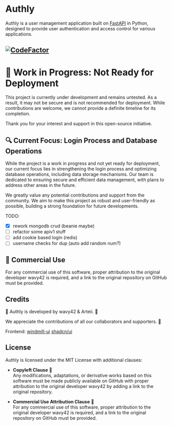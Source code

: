 # Authly

Authly is a user management application built on [FastAPI](https://fastapi.tiangolo.com/) in Python, designed to provide user authentication and access control for various applications.

## [![CodeFactor](https://www.codefactor.io/repository/github/wavy42/authly/badge)](https://www.codefactor.io/repository/github/wavy42/authly)

# 🚧 Work in Progress: Not Ready for Deployment

This project is currently under development and remains untested. As a result, it may not be secure and is not recommended for deployment. While contributions are welcome, we cannot provide a definite timeline for its completion.

Thank you for your interest and support in this open-source initiative.

## 🔍 Current Focus: Login Process and Database Operations

While the project is a work in progress and not yet ready for deployment, our current focus lies in strengthening the login process and optimizing database operations, including data storage mechanisms. Our team is dedicated to ensuring secure and efficient data management, with plans to address other areas in the future.

We greatly value any potential contributions and support from the community. We aim to make this project as robust and user-friendly as possible, building a strong foundation for future developments.

TODO:

- [x] rework mongodb crud (beanie maybe)
- [ ] refactor some apiv1 stuff
- [ ] add cookie based login (redis)
- [ ] username checks for dup (auto add random num?)

## 💼 Commercial Use

For any commercial use of this software, proper attribution to the original developer wavy42 is required, and a link to the original repository on GitHub must be provided.

<!-- ## Table of Contents

- [Installation](#installation)
- [Usage](#usage)
- [Features](#features)
- [Contributing](#contributing)
- [Testing](#testing)
- [Credits](#credits)
- [License](#license)

## Installation

To set up Authly, please follow the instructions in the [Installation Guide](https://github.com/wavy42/authly/wiki/Installation-Guide) in our GitHub wiki.

For more detailed instructions and options, please refer to the same guide.

## Usage

Get started with Authly by following our setup guide, which can be found in the [Usage section of our GitHub wiki](https://github.com/wavy42/authly/wiki/Usage-Guide).
The wiki provides comprehensive information on all available options and configurations.

## Features

Authly offers a range of features, including but not limited to:

- User authentication and authorization
- Access control for different applications
- User subscription management

We are continuously developing and adding new features to enhance your user management experience. Stay tuned for more updates! -->

<!-- ## Contributing

We welcome contributions from the open-source community to make Authly even better. If you'd like to contribute, please check the [Contribution Guidelines](https://github.com/wavy42/authly/wiki/Contribution-Guidelines) in our GitHub wiki for details on how to get started. -->

<!-- ## Testing

We highly recommend writing tests for your application to ensure its reliability and functionality. You can find examples and instructions on how to run tests in the [Testing section of our GitHub wiki](https://github.com/wavy42/authly/wiki/Testing-Guide). -->

## Credits

🌟 Authly is developed by wavy42 & Arteii. 🚀

We appreciate the contributions of all our collaborators and supporters. 🙏

Frontend:
[windmill-ui](https://windmillui.com/)
[shadcn/ui](https://ui.shadcn.com/)

## License

Authly is licensed under the MIT License with additional clauses:

- **Copyleft Clause** 🔄 </br>
  Any modifications, adaptations, or derivative works based on this software must be made publicly available on GitHub with proper attribution to the original developer wavy42 by adding a link to the original repository.

- **Commercial Use Attribution Clause** 💼 </br>
  For any commercial use of this software, proper attribution to the original developer wavy42 is required, and a link to the original repository on GitHub must be provided.
